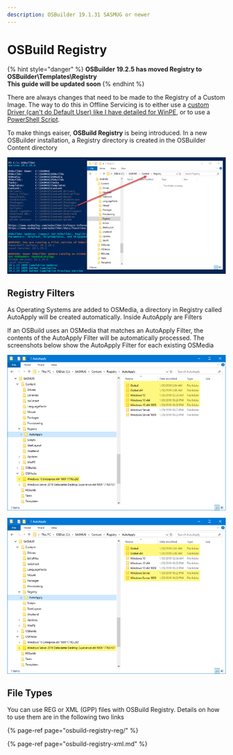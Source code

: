 ```yaml
---
description: OSBuilder 19.1.31 SASMUG or newer
---
```


# OSBuild Registry

{% hint style="danger" %}
**OSBuilder 19.2.5 has moved Registry to OSBuilder\Templates\Registry  
This guide will be updated soon**
{% endhint %}

There are always changes that need to be made to the Registry of a Custom Image.  The way to do this in Offline Servicing is to either use a [custom Driver \(can't do Default User\) like I have detailed for WinPE](../../../recycle-bin/instructions/detailed/pebuild/drivers/regadd-activepowerscheme.md), or to use a [PowerShell Script](../../../../osconfig/docs/customization/scripts.md).

To make things eaiser, **OSBuild Registry** is being introduced.  In a new OSBuilder installation, a Registry directory is created in the OSBuilder Content directory

![](../../../../.gitbook/assets/2019-01-29_22-17-35.png)

## Registry Filters

As Operating Systems are added to OSMedia, a directory in Registry called AutoApply will be created automatically.  Inside AutoApply are Filters

If an OSBuild uses an OSMedia that matches an AutoApply Filter, the contents of the AutoApply Filter will be automatically processed.  The screenshots below show the AutoApply Filter for each existing OSMedia

![](../../../../.gitbook/assets/2019-01-30_21-46-16.png)

![](../../../../.gitbook/assets/2019-01-30_21-46-16b.png)

## File Types

You can use REG or XML \(GPP\) files with OSBuild Registry.  Details on how to use them are in the following two links

{% page-ref page="osbuild-registry-reg/" %}

{% page-ref page="osbuild-registry-xml.md" %}

